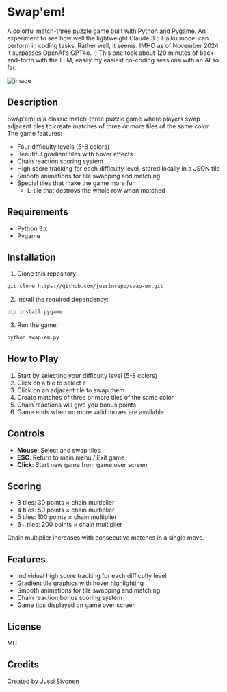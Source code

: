 # Swap'em!

A colorful match-three puzzle game built with Python and Pygame. An experiment to see how well the lightweight Claude 3.5 Haiku model can perform in coding tasks. Rather well, it seems. IMHO as of November 2024 it surpasses OpenAI's GPT4o. :) This one took about 120 minutes of back-and-forth with the LLM, easily my easiest co-coding sessions with an AI so far.

![image](https://github.com/user-attachments/assets/ade99087-e443-4f20-96d0-fab80dd6a6a1)

## Description

Swap'em! is a classic match-three puzzle game where players swap adjacent tiles to create matches of three or more tiles of the same color. The game features:

- Four difficulty levels (5-8 colors)
- Beautiful gradient tiles with hover effects
- Chain reaction scoring system
- High score tracking for each difficulty level, stored locally in a JSON file
- Smooth animations for tile swapping and matching
- Special tiles that make the game more fun
   - L-tile that destroys the whole row when matched

## Requirements

- Python 3.x
- Pygame

## Installation

1. Clone this repository:
```bash
git clone https://github.com/jussinrepo/swap-em.git
```

2. Install the required dependency:
```bash
pip install pygame
```

3. Run the game:
```bash
python swap-em.py
```

## How to Play

1. Start by selecting your difficulty level (5-8 colors)
2. Click on a tile to select it
3. Click on an adjacent tile to swap them
4. Create matches of three or more tiles of the same color
5. Chain reactions will give you bonus points
6. Game ends when no more valid moves are available

## Controls

- **Mouse**: Select and swap tiles
- **ESC**: Return to main menu / Exit game
- **Click**: Start new game from game over screen

## Scoring

- 3 tiles: 30 points × chain multiplier
- 4 tiles: 50 points × chain multiplier
- 5 tiles: 100 points × chain multiplier
- 6+ tiles: 200 points × chain multiplier

Chain multiplier increases with consecutive matches in a single move.

## Features

- Individual high score tracking for each difficulty level
- Gradient tile graphics with hover highlighting
- Smooth animations for tile swapping and matching
- Chain reaction bonus scoring system
- Game tips displayed on game over screen

## License

MIT

## Credits

Created by Jussi Sivonen
